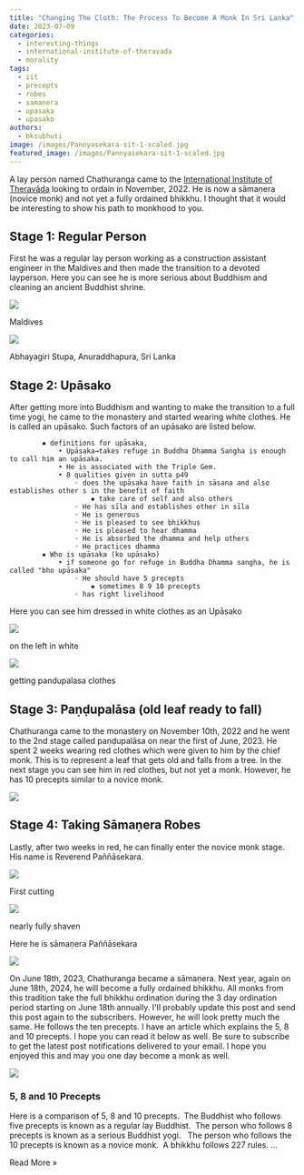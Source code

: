 ```yaml
---
title: "Changing The Cloth: The Process To Become A Monk In Sri Lanka"
date: 2023-07-09
categories: 
  - interesting-things
  - international-institute-of-theravada
  - morality
tags: 
  - iit
  - precepts
  - robes
  - samaṇera
  - upasaka
  - upasako
authors: 
  - bksubhuti
image: /images/Pannyasekara-sit-1-scaled.jpg
featured_image: /images/Pannyasekara-sit-1-scaled.jpg
---
```


A lay person named Chathuranga came to the [International Institute of Theravāda](https://americanmonk.org/international-institute-of-theravada/) looking to ordain in November, 2022. He is now a sāmaṇera (novice monk) and not yet a fully ordained bhikkhu. I thought that it would be interesting to show his path to monkhood to you.

## Stage 1: Regular Person

First he was a regular lay person working as a construction assistant engineer in the Maldives and then made the transition to a devoted layperson. Here you can see he is more serious about Buddhism and cleaning an ancient Buddhist shrine.

![](/images/chathuranga-1024x576.jpg)

Maldives

![](/images/chaturanga-cleaning-1024x768.jpg)

Abhayagiri Stupa, Anuraddhapura, Sri Lanka

## Stage 2: Upāsako

After getting more into Buddhism and wanting to make the transition to a full time yogi, he came to the monastery and started wearing white clothes. He is called an upāsako. Such factors of an upāsako are listed below.  

```
        ▪ definitions for upāsaka,
            • Upāsaka→takes refuge in Buddha Dhamma Saṅgha is enough to call him an upāsaka. 
            • He is associated with the Triple Gem.
            • 8 qualities given in sutta p49
                ◦ does the upāsaka have faith in sāsana and also establishes other s in the benefit of faith
                    ▪ take care of self and also others
                ◦ He has sīla and establishes other in sīla
                ◦ He is generous
                ◦ He is pleased to see bhikkhus
                ◦ He is pleased to hear dhamma
                ◦ He is absorbed the dhamma and help others 
                ◦ He practices dhamma
        ▪ Who is upāsaka (ko upāsako)
            • if someone go for refuge in Buddha Dhamma sangha, he is called "bho upāsaka"
                ◦ He should have 5 precepts
                    ▪ sometimes 8 9 10 precepts
                ◦ has right livelihood
```

Here you can see him dressed in white clothes as an Upāsako

![](/images/upasako-1024x768.jpg)

on the left in white

![](/images/chaturangha-getting-robes.jpg)

getting pandupalasa clothes

## Stage 3: Paṇḍupalāsa (old leaf ready to fall)

Chathuranga came to the monastery on November 10th, 2022 and he went to the 2nd stage called paṇḍupalāsa on near the first of June, 2023. He spent 2 weeks wearing red clothes which were given to him by the chief monk. This is to represent a leaf that gets old and falls from a tree. In the next stage you can see him in red clothes, but not yet a monk. However, he has 10 precepts similar to a novice monk.

![](/images/chaturanga-pandupalasa-768x1024.jpg)

## Stage 4: Taking Sāmaṇera Robes

Lastly, after two weeks in red, he can finally enter the novice monk stage. His name is Reverend Paññāsekara.

![](/images/chaturangha-first-cut-1024x576.jpg)

First cutting

![](/images/pannyasekara-shave-1024x576.jpg)

nearly fully shaven

Here he is sāmaṇera Paññāsekara

![](/images/Pannyasekara-sit-1-1024x576.jpg)

On June 18th, 2023, Chathuranga became a sāmaṇera. Next year, again on June 18th, 2024, he will become a fully ordained bhikkhu. All monks from this tradition take the full bhikkhu ordination during the 3 day ordination period starting on June 18th annually. I'll probably update this post and send this post again to the subscribers. However, he will look pretty much the same. He follows the ten precepts. I have an article which explains the 5, 8 and 10 precepts. I hope you can read it below as well. Be sure to subscribe to get the latest post notifications delivered to your email. I hope you enjoyed this and may you one day become a monk as well.

![](/images/Precepts-330x195.png)

### 5, 8 and 10 Precepts

Here is a comparison of 5, 8 and 10 precepts.  The Buddhist who follows five precepts is known as a regular lay Buddhist.  The person who follows 8 precepts is known as a serious Buddhist yogi.   The person who follows the 10 precepts is known as a novice monk.  A bhikkhu follows 227 rules. …

Read More »